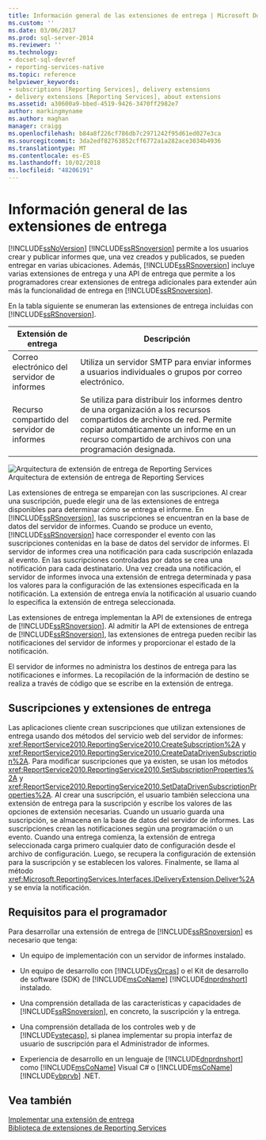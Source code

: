 ```yaml
---
title: Información general de las extensiones de entrega | Microsoft Docs
ms.custom: ''
ms.date: 03/06/2017
ms.prod: sql-server-2014
ms.reviewer: ''
ms.technology:
- docset-sql-devref
- reporting-services-native
ms.topic: reference
helpviewer_keywords:
- subscriptions [Reporting Services], delivery extensions
- delivery extensions [Reporting Services], about extensions
ms.assetid: a30600a9-bbed-4519-9426-3470ff2982e7
author: markingmyname
ms.author: maghan
manager: craigg
ms.openlocfilehash: b84a8f226cf786db7c2971242f95d61ed027e3ca
ms.sourcegitcommit: 3da2edf82763852cff6772a1a282ace3034b4936
ms.translationtype: MT
ms.contentlocale: es-ES
ms.lasthandoff: 10/02/2018
ms.locfileid: "48206191"
---
```

# <a name="delivery-extensions-overview"></a>Información general de las extensiones de entrega
  [!INCLUDE[ssNoVersion](../../../includes/ssnoversion-md.md)] [!INCLUDE[ssRSnoversion](../../../includes/ssrsnoversion-md.md)] permite a los usuarios crear y publicar informes que, una vez creados y publicados, se pueden entregar en varias ubicaciones. Además, [!INCLUDE[ssRSnoversion](../../../includes/ssrsnoversion-md.md)] incluye varias extensiones de entrega y una API de entrega que permite a los programadores crear extensiones de entrega adicionales para extender aún más la funcionalidad de entrega en [!INCLUDE[ssRSnoversion](../../../includes/ssrsnoversion-md.md)].  
  
 En la tabla siguiente se enumeran las extensiones de entrega incluidas con [!INCLUDE[ssRSnoversion](../../../includes/ssrsnoversion-md.md)].  
  
|Extensión de entrega|Descripción|  
|------------------------|-----------------|  
|Correo electrónico del servidor de informes|Utiliza un servidor SMTP para enviar informes a usuarios individuales o grupos por correo electrónico.|  
|Recurso compartido del servidor de informes|Se utiliza para distribuir los informes dentro de una organización a los recursos compartidos de archivos de red. Permite copiar automáticamente un informe en un recurso compartido de archivos con una programación designada.|  
  
 ![Arquitectura de extensión de entrega de Reporting Services](../../media/bk-reportservicedelivery.gif "Arquitectura de extensión de entrega de Reporting Services")  
Arquitectura de extensión de entrega de Reporting Services  
  
 Las extensiones de entrega se emparejan con las suscripciones. Al crear una suscripción, puede elegir una de las extensiones de entrega disponibles para determinar cómo se entrega el informe. En [!INCLUDE[ssRSnoversion](../../../includes/ssrsnoversion-md.md)], las suscripciones se encuentran en la base de datos del servidor de informes. Cuando se produce un evento, [!INCLUDE[ssRSnoversion](../../../includes/ssrsnoversion-md.md)] hace corresponder el evento con las suscripciones contenidas en la base de datos del servidor de informes. El servidor de informes crea una notificación para cada suscripción enlazada al evento. En las suscripciones controladas por datos se crea una notificación para cada destinatario. Una vez creada una notificación, el servidor de informes invoca una extensión de entrega determinada y pasa los valores para la configuración de las extensiones especificada en la notificación. La extensión de entrega envía la notificación al usuario cuando lo especifica la extensión de entrega seleccionada.  
  
 Las extensiones de entrega implementan la API de extensiones de entrega de [!INCLUDE[ssRSnoversion](../../../includes/ssrsnoversion-md.md)]. Al admitir la API de extensiones de entrega de [!INCLUDE[ssRSnoversion](../../../includes/ssrsnoversion-md.md)], las extensiones de entrega pueden recibir las notificaciones del servidor de informes y proporcionar el estado de la notificación.  
  
 El servidor de informes no administra los destinos de entrega para las notificaciones e informes. La recopilación de la información de destino se realiza a través de código que se escribe en la extensión de entrega.  
  
## <a name="subscriptions-and-delivery-extensions"></a>Suscripciones y extensiones de entrega  
 Las aplicaciones cliente crean suscripciones que utilizan extensiones de entrega usando dos métodos del servicio web del servidor de informes: <xref:ReportService2010.ReportingService2010.CreateSubscription%2A> y <xref:ReportService2010.ReportingService2010.CreateDataDrivenSubscription%2A>. Para modificar suscripciones que ya existen, se usan los métodos <xref:ReportService2010.ReportingService2010.SetSubscriptionProperties%2A> y <xref:ReportService2010.ReportingService2010.SetDataDrivenSubscriptionProperties%2A>. Al crear una suscripción, el usuario también selecciona una extensión de entrega para la suscripción y escribe los valores de las opciones de extensión necesarias. Cuando un usuario guarda una suscripción, se almacena en la base de datos del servidor de informes. Las suscripciones crean las notificaciones según una programación o un evento. Cuando una entrega comienza, la extensión de entrega seleccionada carga primero cualquier dato de configuración desde el archivo de configuración. Luego, se recupera la configuración de extensión para la suscripción y se establecen los valores. Finalmente, se llama al método <xref:Microsoft.ReportingServices.Interfaces.IDeliveryExtension.Deliver%2A> y se envía la notificación.  
  
## <a name="developer-requirements"></a>Requisitos para el programador  
 Para desarrollar una extensión de entrega de [!INCLUDE[ssRSnoversion](../../../includes/ssrsnoversion-md.md)] es necesario que tenga:  
  
-   Un equipo de implementación con un servidor de informes instalado.  
  
-   Un equipo de desarrollo con [!INCLUDE[vsOrcas](../../../includes/vsorcas-md.md)] o el Kit de desarrollo de software (SDK) de [!INCLUDE[msCoName](../../../includes/msconame-md.md)] [!INCLUDE[dnprdnshort](../../../includes/dnprdnshort-md.md)] instalado.  
  
-   Una comprensión detallada de las características y capacidades de [!INCLUDE[ssRSnoversion](../../../includes/ssrsnoversion-md.md)], en concreto, la suscripción y la entrega.  
  
-   Una comprensión detallada de los controles web y de [!INCLUDE[vstecasp](../../../includes/vstecasp-md.md)], si planea implementar su propia interfaz de usuario de suscripción para el Administrador de informes.  
  
-   Experiencia de desarrollo en un lenguaje de [!INCLUDE[dnprdnshort](../../../includes/dnprdnshort-md.md)] como [!INCLUDE[msCoName](../../../includes/msconame-md.md)] Visual C# o [!INCLUDE[msCoName](../../../includes/msconame-md.md)] [!INCLUDE[vbprvb](../../../includes/vbprvb-md.md)] .NET.  
  
## <a name="see-also"></a>Vea también  
 [Implementar una extensión de entrega](../delivery-extension/implementing-a-delivery-extension.md)   
 [Biblioteca de extensiones de Reporting Services](../reporting-services-extension-library.md)  
  
  
